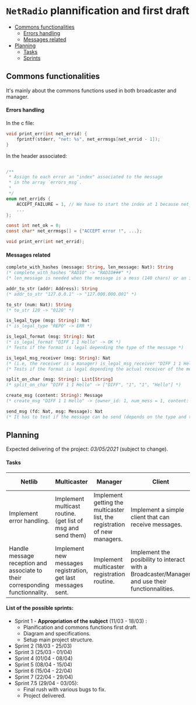 # `NetRadio` plannification and first draft

<!-- vim-markdown-toc GFM -->

* [Commons functionalities](#commons-functionalities)
	* [Errors handling](#errors-handling)
    * [Messages related](#messages-related)
* [Planning](#planning)
    * [Tasks](#tasks)
    * [Sprints](#list-of-the-possible-sprints)

<!-- vim-markdown-toc -->

## Commons functionalities
It's mainly about the commons functions used in both broadcaster and manager.

#### Errors handling

In the c file:
```C
void print_err(int net_errid) {
    fprintf(stderr, "net: %s", net_errmsgs[net_errid - 1]);
}
```

In the header associated:
```C

/**
 * Assign to each error an "index" associated to the message
 * in the array `errors_msg`.
 * 
 */
enum net_errids {
	ACCEPT_FAILURE = 1, // We have to start the index at 1 because net_ok = 0
	...
};

const int net_ok = 0;
const char* net_errmsgs[] = {"ACCEPT error !", ...};

void print_err(int net_errid);
```

#### Messages related

```ocaml
complete_with_hashes (message: String, len_message: Nat): String
(* complete_with_hashes "RADIO" -> "RADIO###" *)
(* len_message is needed when the message is a mess (140 chars) or an id (8 chars). *)
```

```ocaml
addr_to_str (addr: Address): String
(* addr_to_str "127.0.0.1" -> "127.000.000.001" *)
```

```ocaml
to_str (num: Nat): String
(* to_str 120 -> "0120" *)
```

```ocaml
is_legal_type (msg: String): Nat
(* is_legal_type "REPO" -> ERR *)
```

```ocaml
is_legal_format (msg: String): Nat
(* is_legal_format "DIFF 1 1 Hello" -> OK *)
(* Tests if the format is legal depending the type of the message *)
```

```ocaml
is_legal_msg_receiver (msg: String): Nat
(* (i.e, the receiver is a manager) is_legal_msg_receiver "DIFF 1 1 Hello" -> ERR *)
(* Tests if the format is legal depending the actual receiver of the message.*)
```

```ocaml
split_on_char (msg: String): List[String]
(* split_on_char "DIFF 1 1 Hello" -> ["DIFF", "1", "1", "Hello"] *)
```

```ocaml
create_msg (content: String): Message
(* create_msg "DIFF 1 1 Hello" -> {owner_id: 1, num_mess = 1, content: "Hello"} *)
```

```ocaml
send_msg (fd: Nat, msg: Message): Nat
(* It has to test if the message can be send (depends on the type and the sender) *)
```

## Planning

Expected delivering of the project: *03/05/2021* (subject to change).

#### Tasks

| Netlib | Multicaster | Manager | Client | Multicaster & Manager | 
| ------ | ----------- | ------- | ------ | ------ |
| Implement error handling. | Implement multicast routine. (get list of msg and send them) | Implement getting the multicaster list, the registration of new managers.  | Implement a simple client that can receive messages. | Implement commons functions. |
| Handle message reception and associate to their corresponding functionnality.  | Implement new messages registration, get last messages sent. | Implement multicaster registration routine. | Implement the posibility to interact with a Broadcaster/Manager and use their functionnalities. | |


#### List of the possible sprints:
* Sprint 1 - **Appropriation of the subject** (11/03 - 18/03) :
    * Planification and commons functions first draft.
    * Diagram and specifications.
    * Setup main project structure.
* Sprint 2 (18/03 - 25/03)
* Sprint 3 (25/03 - 01/04)
* Sprint 4 (01/04 - 08/04)
* Sprint 5 (08/04 - 15/04)
* Sprint 6 (15/04 - 22/04)
* Sprint 7 (22/04 - 29/04)
* Sprint 7.5 (29/04 - 03/05):
    * Final rush with various bugs to fix.
    * Project delivered.